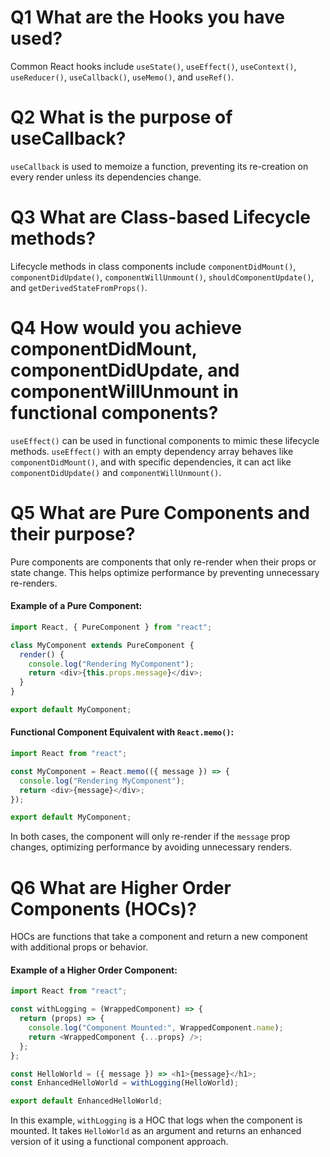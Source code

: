 # Q1 What are the Hooks you have used?
Common React hooks include `useState()`, `useEffect()`, `useContext()`, `useReducer()`, `useCallback()`, `useMemo()`, and `useRef()`.

# Q2 What is the purpose of useCallback?
`useCallback` is used to memoize a function, preventing its re-creation on every render unless its dependencies change.

# Q3 What are Class-based Lifecycle methods?
Lifecycle methods in class components include `componentDidMount()`, `componentDidUpdate()`, `componentWillUnmount()`, `shouldComponentUpdate()`, and `getDerivedStateFromProps()`.

# Q4 How would you achieve componentDidMount, componentDidUpdate, and componentWillUnmount in functional components?
`useEffect()` can be used in functional components to mimic these lifecycle methods. `useEffect()` with an empty dependency array behaves like `componentDidMount()`, and with specific dependencies, it can act like `componentDidUpdate()` and `componentWillUnmount()`.

# Q5 What are Pure Components and their purpose?
Pure components are components that only re-render when their props or state change. This helps optimize performance by preventing unnecessary re-renders.

#### Example of a Pure Component:
```javascript
import React, { PureComponent } from "react";

class MyComponent extends PureComponent {
  render() {
    console.log("Rendering MyComponent");
    return <div>{this.props.message}</div>;
  }
}

export default MyComponent;
```

#### Functional Component Equivalent with `React.memo()`:
```javascript
import React from "react";

const MyComponent = React.memo(({ message }) => {
  console.log("Rendering MyComponent");
  return <div>{message}</div>;
});

export default MyComponent;
```

In both cases, the component will only re-render if the `message` prop changes, optimizing performance by avoiding unnecessary renders.


# Q6 What are Higher Order Components (HOCs)?
HOCs are functions that take a component and return a new component with additional props or behavior.

#### Example of a Higher Order Component:
```javascript
import React from "react";

const withLogging = (WrappedComponent) => {
  return (props) => {
    console.log("Component Mounted:", WrappedComponent.name);
    return <WrappedComponent {...props} />;
  };
};

const HelloWorld = ({ message }) => <h1>{message}</h1>;
const EnhancedHelloWorld = withLogging(HelloWorld);

export default EnhancedHelloWorld;
```

In this example, `withLogging` is a HOC that logs when the component is mounted. It takes `HelloWorld` as an argument and returns an enhanced version of it using a functional component approach.

